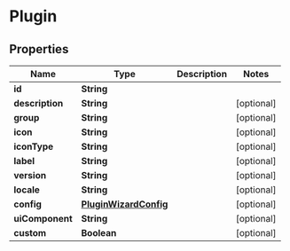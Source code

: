 

# Plugin


## Properties

| Name | Type | Description | Notes |
|------------ | ------------- | ------------- | -------------|
|**id** | **String** |  |  |
|**description** | **String** |  |  [optional] |
|**group** | **String** |  |  [optional] |
|**icon** | **String** |  |  [optional] |
|**iconType** | **String** |  |  [optional] |
|**label** | **String** |  |  [optional] |
|**version** | **String** |  |  [optional] |
|**locale** | **String** |  |  [optional] |
|**config** | [**PluginWizardConfig**](PluginWizardConfig.md) |  |  [optional] |
|**uiComponent** | **String** |  |  [optional] |
|**custom** | **Boolean** |  |  [optional] |



